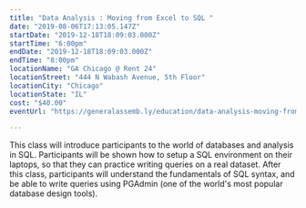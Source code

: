 ```yaml
---
title: "Data Analysis : Moving from Excel to SQL "
date: "2019-08-06T17:13:05.147Z"
startDate: "2019-12-18T18:09:03.000Z"
startTime: "6:00pm"
endDate: "2019-12-18T18:09:03.000Z"
endTime: "8:00pm"
locationName: "GA Chicago @ Rent 24"
locationStreet: "444 N Wabash Avenue, 5th Floor"
locationCity: "Chicago"
locationState: "IL"
cost: "$40.00"
eventUrl: "https://generalassemb.ly/education/data-analysis-moving-from-excel-to-sql/chicago/85684"

---
```


This class will introduce participants to the world of databases and analysis in SQL. Participants will be shown how to setup a SQL environment on their laptops, so that they can practice writing queries on a real dataset. After this class, participants will understand the fundamentals of SQL syntax, and be able to write queries using PGAdmin (one of the world's most popular database design tools).

